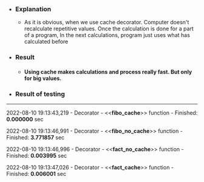 + ### Explanation
  - As it is obvious, when we use cache decorator. 
  Computer doesn't recalculate repetitive values. 
  Once the calculation is done for a part of a program, 
  In the next calculations, program just uses what has calculated before
+ ### Result
  - #### Using cache makes calculations and process really fast. But only for big values.



+ ### Result of testing

---
2022-08-10 19:13:43,219 - Decorator - <<__fibo_cache__>> function - Finished: __0.000000__ sec

2022-08-10 19:13:46,991 - Decorator - <<__fibo_no_cache__>> function - Finished: __3.771857__ sec 

2022-08-10 19:13:46,996 - Decorator - <<__fact_no_cache__>> function - Finished: __0.003995__ sec 

2022-08-10 19:13:47,026 - Decorator - <<__fact_cache__>> function - Finished: __0.006001__ sec 

